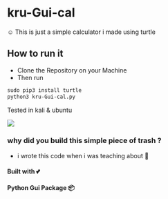 # kru-Gui-cal
☺️ This is just a simple calculator i made using turtle 


## How to run it
  - Clone the Repository on your Machine
  - Then run

```markdown
sudo pip3 install turtle
python3 kru-Gui-cal.py
```

Tested in kali & ubuntu

![](https://github.com/kruz26/kru-Gui-cal/blob/main/example.jpg)

### why did you build this simple piece of trash ?

   * i wrote this code when i was teaching about 🐢

#### Built with 💕

**Python Gui Package 📦**


 
